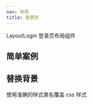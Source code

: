 ```yaml
---
nav: 布局
title: 登录页
---
```


LayoutLogin 登录页布局组件

## 简单案例

<code src="./demo/basic.jsx" iframe="580" background="#f5f5f5"></code>

## 替换背景

使用准确的样式类名覆盖 css 样式

<code src="./demo/background.jsx" iframe="580" background="#f5f5f5"></code>

